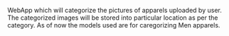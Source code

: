 WebApp which will categorize the pictures of apparels uploaded by user. The categorized images will be stored into particular location as per the category. As of now the models used are for caregorizing Men apparels.
